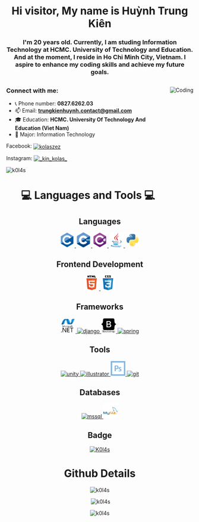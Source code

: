 <h1 align="center">Hi visitor, My name is Huỳnh Trung Kiên</h1>
<h3 align="center">I'm 20 years old. Currently, I am studing Information Technology at HCMC. University of Technology and Education. And at the moment, I reside in Ho Chi Minh City, Vietnam. I aspire to enhance my coding skills and achieve my future goals.</h3>
<h2></h2>
<img src="https://media.giphy.com/media/qgQUggAC3Pfv687qPC/giphy.gif" align="right" alt="Coding" height=300px/> 
<h3 align="left">Connect with me:</h3>

 - 📞 Phone number: **0827.6262.03**
 - 📫 Email: **trungkienhuynh.contact@gmail.com**
 - 🎓 Education: **HCMC. University Of Technology And Education (Viet Nam)**
 - 🏢 Major: Information Technology
<p align="left">
 Facebook:  
<a href="https://fb.com/kolaszez" target="blank"><img align="center" src="https://raw.githubusercontent.com/rahuldkjain/github-profile-readme-generator/master/src/images/icons/Social/facebook.svg" alt="kolaszez" height="30" width="40" /></a>
     
Instagram:
<a href="https://instagram.com/_kin_kolas_" target="blank"><img align="center" src="https://raw.githubusercontent.com/rahuldkjain/github-profile-readme-generator/master/src/images/icons/Social/instagram.svg" alt="_kin_kolas_" height="30" width="40" /></a>
</p>
<p align="left"> <img src="https://komarev.com/ghpvc/?username=k0l4s&label=Profile%20views&color=0e75b6&style=flat" alt="k0l4s" /> </p>
<h2></h2>
<h1 align="center">💻 Languages and Tools 💻</h1>
<h2 align="center">Languages</h2>
<p align="center">
<a href="https://www.cprogramming.com/" target="_blank" rel="noreferrer"> <img src="https://raw.githubusercontent.com/devicons/devicon/master/icons/c/c-original.svg" alt="c" width="40" height="40"/> </a> <a href="https://www.w3schools.com/cpp/" target="_blank" rel="noreferrer"> <img src="https://raw.githubusercontent.com/devicons/devicon/master/icons/cplusplus/cplusplus-original.svg" alt="cplusplus" width="40" height="40"/> </a> <a href="https://www.w3schools.com/cs/" target="_blank" rel="noreferrer"> <img src="https://raw.githubusercontent.com/devicons/devicon/master/icons/csharp/csharp-original.svg" alt="csharp" width="40" height="40"/> </a> <a href="https://www.java.com" target="_blank" rel="noreferrer"> <img src="https://raw.githubusercontent.com/devicons/devicon/master/icons/java/java-original.svg" alt="java" width="40" height="40"/> </a> <a href="https://www.python.org" target="_blank" rel="noreferrer"> <img src="https://raw.githubusercontent.com/devicons/devicon/master/icons/python/python-original.svg" alt="python" width="40" height="40"/> </a> 
</p>
<h2 align="center">Frontend Development</h2>
<p align="center">
 <a href="https://www.w3schools.com/html/default.asp" target="_blank" rel="noreferrer"> <img src="https://raw.githubusercontent.com/devicons/devicon/master/icons/html5/html5-original-wordmark.svg" alt="html5" width="40" height="40"/> </a>  <a href="https://www.w3schools.com/css/" target="_blank" rel="noreferrer"> <img src="https://raw.githubusercontent.com/devicons/devicon/master/icons/css3/css3-original-wordmark.svg" alt="css3" width="40" height="40"/> </a>  </p>
<h2 align="center">Frameworks</h2>
<p align="center">
<a href="https://dotnet.microsoft.com/" target="_blank" rel="noreferrer"> <img src="https://raw.githubusercontent.com/devicons/devicon/master/icons/dot-net/dot-net-original-wordmark.svg" alt="dotnet" width="40" height="40"/> </a> <a href="https://www.djangoproject.com/" target="_blank" rel="noreferrer"> <img src="https://cdn.worldvectorlogo.com/logos/django.svg" alt="django" width="40" height="40"/> </a> <a href="https://getbootstrap.com" target="_blank" rel="noreferrer"> <img src="https://raw.githubusercontent.com/devicons/devicon/master/icons/bootstrap/bootstrap-plain-wordmark.svg" alt="bootstrap" width="40" height="40"/> </a> <a href="https://spring.io/" target="_blank" rel="noreferrer"> <img src="https://www.vectorlogo.zone/logos/springio/springio-icon.svg" alt="spring" width="40" height="40"/> </a> </p>
<h2 align="center">Tools</h2>
<p align="center">
<a href="https://unity.com/" target="_blank" rel="noreferrer"> <img src="https://www.vectorlogo.zone/logos/unity3d/unity3d-icon.svg" alt="unity" width="40" height="40"/> </a>  <a href="https://www.adobe.com/in/products/illustrator.html" target="_blank" rel="noreferrer"> <img src="https://www.vectorlogo.zone/logos/adobe_illustrator/adobe_illustrator-icon.svg" alt="illustrator" width="40" height="40"/> </a>  <a href="https://www.photoshop.com/en" target="_blank" rel="noreferrer"> <img src="https://raw.githubusercontent.com/devicons/devicon/master/icons/photoshop/photoshop-line.svg" alt="photoshop" width="40" height="40"/> </a> <a href="https://git-scm.com/" target="_blank" rel="noreferrer"> <img src="https://www.vectorlogo.zone/logos/git-scm/git-scm-icon.svg" alt="git" width="40" height="40"/> </a> </p>
<h2 align="center">Databases</h2>
<p align="center">
 <a href="https://www.microsoft.com/en-us/sql-server" target="_blank" rel="noreferrer"> <img src="https://www.svgrepo.com/show/303229/microsoft-sql-server-logo.svg" alt="mssql" width="40" height="40"/> </a> <a href="https://www.mysql.com/" target="_blank" rel="noreferrer"> <img src="https://raw.githubusercontent.com/devicons/devicon/master/icons/mysql/mysql-original-wordmark.svg" alt="mysql" width="40" height="40"/> </a> </p>
<h2 align="center">Badge</h2>
<p align="center"> <a href="https://github.com/ryo-ma/github-profile-trophy"><img src="https://github-profile-trophy.vercel.app/?username=K0l4s" alt="K0l4s" /></a> </p>

<h1 align="center">Github Details</h1>
<div>
<p align="center"><img src="https://github-readme-stats.vercel.app/api/top-langs?username=k0l4s&show_icons=true&locale=en&layout=compact" alt="k0l4s" /> </p>
<p align="center">&nbsp;<img src="https://github-readme-stats.vercel.app/api?username=k0l4s&show_icons=true&locale=en" alt="k0l4s" /> </p>
<p align="center"> <img  src="https://github-readme-streak-stats.herokuapp.com/?user=k0l4s&" alt="k0l4s" /></p>
</div>

